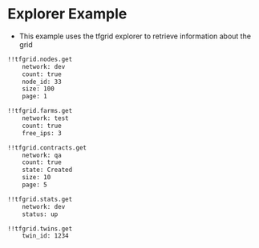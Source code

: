 # Explorer Example

- This example uses the tfgrid explorer to retrieve information about the grid

```md
!!tfgrid.nodes.get
    network: dev
    count: true
    node_id: 33
    size: 100
    page: 1

!!tfgrid.farms.get
    network: test
    count: true
    free_ips: 3

!!tfgrid.contracts.get
    network: qa
    count: true
    state: Created
    size: 10
    page: 5

!!tfgrid.stats.get
    network: dev
    status: up

!!tfgrid.twins.get
    twin_id: 1234
```
